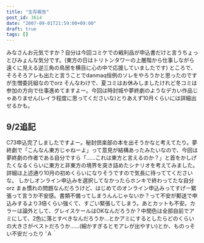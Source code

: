 ```yaml
---
title: "生存報告"
post_id: 3614
date: "2007-09-01T21:59:00+09:00"
draft: true
tags: []
---
```



みなさんお元気ですか？自分は今回コミケでの戦利品が申込書だけと言うちょっとびみょんな気分です。(東方の日はトリトンタワーの上層階から仕事しながら遠くに見える逆三角の鳥居を横目に心の中で応援していましたです) ところで、そろそろアレも出たと言うことでdanmaq恒例のソレをやろうかと思ったのですが生憎委託組なのでorz そんなわけで、夏コミはお休みしましたけれど冬コミは参加の方向で仕事進めてますよー。今回は時封城や夢終劇のようなデカい作品じゃありません(レイラ程度に思ってくださいな)とりあえず10月くらいには詳細出せるかも。
## 9/2追記
C73申込完了しましたですよー。秘封倶楽部の本を出そうかなと考えてたり。夢終劇で「こんなん東方じゃねーよ」って意見が結構あったみたいなので、今回は夢終劇の作者である自分ですら「……これは東方と言えるのか？」と首をかしげたくなるくらいに東方と非東方の境界を突き詰めたシナリオを考えてみました。詳細は上述通り10月の初めくらいになりそうですので気長に待っててくださいな。 しかしオンライン申込みを選択してなかったらホンキで終わってたな自分 orz まぁ慣れの問題なんだろうけど、はじめてのオンライン申込みってすげー緊張って言うか不安感。書類不備ってしまうんんじゃないか？って不安が郵送で申込みするより3倍くらい強くて、すごい緊張してしまう。あとカットも不安。カラーは論外として、グレイスケールはOKなんだろうか？中間色は全部自前でアミにして、2色に落とすべきなんだろうか…とかアミにするとしたらどのくらいの大きさがベストだろうか……(細かすぎるとモアレが出やすい)とか、ものっそい不安だったり 'Ａ｀
